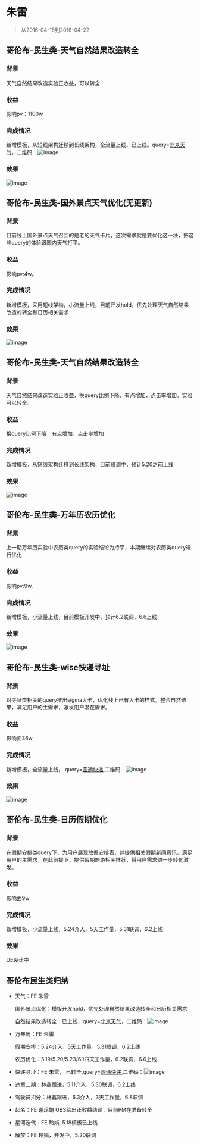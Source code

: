 # 朱雷

> 从2016-04-15到2016-04-22

## 哥伦布-民生类-天气自然结果改造转全

### 背景

天气自然结果改造实验正收益，可以转全

### 收益

影响pv：1100w

### 完成情况

新增模板，从短线架构迁移到长线架构，全流量上线，已上线。query=[北京天气](https://m.baidu.com/s?word=%E5%8C%97%E4%BA%AC%E5%A4%A9%E6%B0%94&sid=102157)，二维码：![image](http://gitlab.baidu.com/psfe/psdoc/uploads/603cd9d9f61bb14609814157f8e6d77e/image.png)

### 效果

![image](http://gitlab.baidu.com/psfe/psdoc/uploads/cfd4b77cdcb354c02cc680bf40d1739f/image.png)

## 哥伦布-民生类-国外景点天气优化(无更新)

### 背景

目前线上国外景点天气召回的是老的天气卡片，这次需求就是要优化这一块，把这些query的体验跟国内天气打平。

### 收益

影响pv:4w。

### 完成情况

新增模板，采用短线架构，小流量上线，目前开发hold，优先处理天气自然结果改造的转全和日历相关需求

### 效果

![image](http://gitlab.baidu.com/psfe/psdoc/uploads/f54a4687a0d0466c775a1767025d3eda/image.png)

## 哥伦布-民生类-天气自然结果改造转全

### 背景

天气自然结果改造实验正收益，换query比例下降，有点增加，点击率增加。实验可以转全。

### 收益

换query比例下降，有点增加，点击率增加

### 完成情况

新增模板，从短线架构迁移到长线架构，目前联调中，预计5.20之前上线

### 效果

![image](http://gitlab.baidu.com/psfe/psdoc/uploads/f54a4687a0d0466c775a1767025d3eda/image.png)

## 哥伦布-民生类-万年历农历优化

### 背景

上一期万年历实验中农历类query的实验结论为持平，本期继续对农历类query进行优化

### 收益

影响pv:9w.

### 完成情况

新增模板，小流量上线，目前模板开发中，预计6.2联调，6.6上线

### 效果

![image](http://gitlab.baidu.com/psfe/ala-weeklyreport/uploads/32e67d3eb40727d05fc2b7cfcfba413f/image.png)

## 哥伦布-民生类-wise快递寻址

### 背景

对寻址类相关的query推出sigma大卡，优化线上已有大卡的样式。整合自然结果，满足用户的主需求，激发用户潜在需求。

### 收益

影响面36w

### 完成情况

新增模板，全流量上线，  query=[圆通快递](https://m.baidu.com/s?word=%E4%B8%AD%E9%80%9A%E5%BF%AB%E9%80%92),二维码：![image](http://gitlab.baidu.com/psfe/psdoc/uploads/d1518b0a98a41f4bb08a20a93fac23ee/image.png)

### 效果

![image](http://gitlab.baidu.com/psfe/ala-weeklyreport/uploads/2d4e3ba48e35c46b88fc3efd412ee48a/image.png)

## 哥伦布-民生类-日历假期优化

### 背景

在假期安排类query下，为用户展现放假安排表，并提供相关假期新闻资讯，满足用户的主需求，在此前提下，提供假期旅游相关推荐，将用户需求进一步转化激发。

### 收益

影响面9w

### 完成情况

新增模板，小流量上线，5.24介入，5天工作量，5.31联调，6.2上线

### 效果

UE设计中

## 哥伦布民生类归纳

* 天气：FE 朱雷 

    国外景点优化：模板开发hold，优先处理自然结果改造转全和日历相关需求

    自然结果改造转全：已上线，query=[北京天气](https://m.baidu.com/s?word=%E5%8C%97%E4%BA%AC%E5%A4%A9%E6%B0%94&sid=102157)，二维码：![image](http://gitlab.baidu.com/psfe/psdoc/uploads/603cd9d9f61bb14609814157f8e6d77e/image.png)

* 万年历：FE 朱雷
    
    假期安排：5.24介入，5天工作量，5.31联调，6.2上线

    农历优化：5.19/5.20/5.23/6.1四天工作量，6.2联调，6.6上线

* 快递寻址：FE 朱雷， 已转全,query=[圆通快递](https://m.baidu.com/s?word=%E4%B8%AD%E9%80%9A%E5%BF%AB%E9%80%92),二维码：![image](http://gitlab.baidu.com/psfe/psdoc/uploads/d1518b0a98a41f4bb08a20a93fac23ee/image.png)
* 违章二期：林鑫跟进，5.11介入，5.30联调，6.2上线
* 驾驶员扣分：林鑫跟进，6.3介入，3天工作量，6.8联调
* 起名：FE 谢玲娟 UBS给出正收益结论，目前PM在准备转全
* 星河迭代：FE 玲娟, 5.18模板已上线
* 解梦：FE 玲娟，开发中，5.20联调
